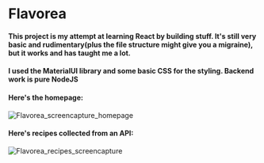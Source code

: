 
# Flavorea

#### This project is my attempt at learning React by building stuff. It's still very basic and rudimentary(plus the file structure might give you a migraine), but it works and has taught me a lot.

#### I used the MaterialUI library and some basic CSS for the styling. Backend work is pure NodeJS


#### Here's the homepage:
![Flavorea_screencapture_homepage](https://github.com/boop-dev/Flavorea/assets/75947876/7a08b313-6c50-4c55-9f06-58bf469c7047)


#### Here's recipes collected from an API:
![Flavorea_recipes_screencapture](https://github.com/boop-dev/Flavorea/assets/75947876/cb639513-5a81-4f5a-8ad1-7dd39bde5cab)
